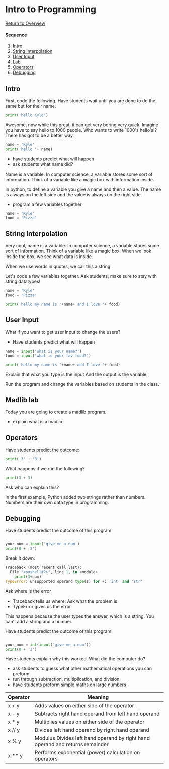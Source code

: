 # Intro to Programming

[Return to Overview](https://github.com/kyle1james/teacher_docs_coding_bootcamp/blob/master/README.md)

#### Sequence

1. [Intro](#strings)
2. [String Interpolation](#string-interpolation)
3. [User Input](#user-input)
4. [Lab](#madlib-lab)
5. [Operators](#operators)
6. [Debugging](#debugging)


## Intro

First, code the following. Have students wait until you are done to do the same but for their name.

```python
print('hello Kyle')
```

Awesome, now while this great, it can get very boring very quick. Imagine you have to say hello to 1000 people. Who wants to write 1000's hello's!? There has got to be a better way.

```python
name = 'Kyle'
print('hello '+ name)
```

- have students predict what will happen
- ask students what name did?

Name is a variable. In computer science, a variable stores some sort of information. Think of a variable like a magic box with information inside.

In python, to define a variable you give a name and then a value. The name is always on the left side and the value is always on the right side.

- program a few variables together

```python
name = 'Kyle'
food = 'Pizza'
```

## String Interpolation
Very cool, name is a variable. In computer science, a variable stores some sort of information. Think of a variable like a magic box. When we look inside the box, we see what data is inside.

When we use words in quotes, we call this a string.

Let's code a few variables together. Ask students, make sure to stay with string datatypes!

```python
name = 'Kyle'
food = 'Pizza'

print('hello my name is '+name+'and I love '+ food)
```
## User Input

What if you want to get user input to change the users?

- Have students predict what will happen

```python
name = input('what is your name?')
food = input('what is your fav food?')

print('hello my name is '+name+'and I love '+ food)
```

Explain that what you type is the input
And the output is the variable


Run the program and change the variables based on students in the class.

## Madlib lab
Today you are going to create a madlib program.

- explain what is a madlib

## Operators

Have students predict the outcome:

```python
print('3' + '3')

```


What happens if we run the following?

```python
print(3 + 3)

```

Ask who can explain this?

In the first example, Python added two strings rather than numbers. Numbers are their own data type in programming.


## Debugging
Have students predict the outcome of this program

```python

your_num = input('give me a num')
print(0 + '3')
```

Break it down:

```python
Traceback (most recent call last):
  File "<pyshell#2>", line 1, in <module>
    print(3+num)
TypeError: unsupported operand type(s) for +: 'int' and 'str'
```
Ask where is the error
- Traceback tells us where:
Ask what the problem is
- TypeError gives us the error

This happens because the user types the answer, which is a string. You can't add a string and a number.

Have students predict the outcome of this program
```python

your_num = int(input('give me a num'))
print(0 + '3')
```

Have students explain why this worked. What did the computer do?


- ask students to guess what other mathematical operations you can preform
- run through subtraction, multiplication, and division.
- have students preform simple maths on large numbers

Operator     | Meaning
------------ | ------------
x + y  | Adds values on either side of the operator
x - y  | Subtracts right hand operand from left hand operand
x * y  | Multiplies values on either side of the operator
x // y | Divides left hand operand by right hand operand
x % y  | Modulus Divides left hand operand by right hand operand and returns remainder
x ** y | Performs exponential (power) calculation on operators
